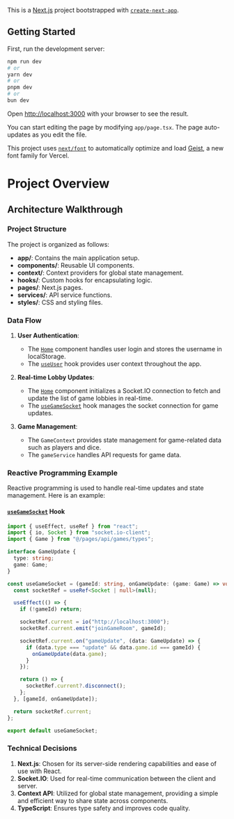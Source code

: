 This is a [Next.js](https://nextjs.org) project bootstrapped with [`create-next-app`](https://nextjs.org/docs/app/api-reference/cli/create-next-app).

## Getting Started

First, run the development server:

```bash
npm run dev
# or
yarn dev
# or
pnpm dev
# or
bun dev
```

Open [http://localhost:3000](http://localhost:3000) with your browser to see the result.

You can start editing the page by modifying `app/page.tsx`. The page auto-updates as you edit the file.

This project uses [`next/font`](https://nextjs.org/docs/app/building-your-application/optimizing/fonts) to automatically optimize and load [Geist](https://vercel.com/font), a new font family for Vercel.

# Project Overview

## Architecture Walkthrough

### Project Structure

The project is organized as follows:
- **app/**: Contains the main application setup.
- **components/**: Reusable UI components.
- **context/**: Context providers for global state management.
- **hooks/**: Custom hooks for encapsulating logic.
- **pages/**: Next.js pages.
- **services/**: API service functions.
- **styles/**: CSS and styling files.

### Data Flow

1. **User Authentication**: 
   - The [`Home`](src/pages/index.tsx) component handles user login and stores the username in localStorage.
   - The [`useUser`](src/context/UserContext.tsx) hook provides user context throughout the app.

2. **Real-time Lobby Updates**:
   - The [`Home`](src/pages/index.tsx) component initializes a Socket.IO connection to fetch and update the list of game lobbies in real-time.
   - The [`useGameSocket`](src/hooks/useGameSocket.ts) hook manages the socket connection for game updates.

3. **Game Management**:
   - The `GameContext` provides state management for game-related data such as players and dice.
   - The `gameService` handles API requests for game data.

### Reactive Programming Example

Reactive programming is used to handle real-time updates and state management. Here is an example:

#### [`useGameSocket`](src/hooks/useGameSocket.ts) Hook

```typescript
import { useEffect, useRef } from "react";
import { io, Socket } from "socket.io-client";
import { Game } from "@/pages/api/games/types";

interface GameUpdate {
  type: string;
  game: Game;
}

const useGameSocket = (gameId: string, onGameUpdate: (game: Game) => void) => {
  const socketRef = useRef<Socket | null>(null);

  useEffect(() => {
    if (!gameId) return;

    socketRef.current = io("http://localhost:3000");
    socketRef.current.emit("joinGameRoom", gameId);

    socketRef.current.on("gameUpdate", (data: GameUpdate) => {
      if (data.type === "update" && data.game.id === gameId) {
        onGameUpdate(data.game);
      }
    });

    return () => {
      socketRef.current?.disconnect();
    };
  }, [gameId, onGameUpdate]);

  return socketRef.current;
};

export default useGameSocket;
```

### Technical Decisions
1. **Next.js**: Chosen for its server-side rendering capabilities and ease of use with React.
2. **Socket.IO**: Used for real-time communication between the client and server.
3. **Context API**: Utilized for global state management, providing a simple and efficient way to share state across components.
4. **TypeScript**: Ensures type safety and improves code quality.
